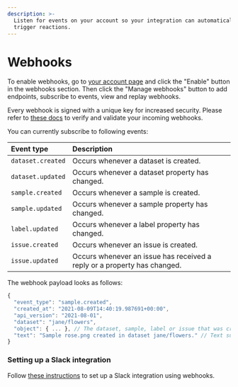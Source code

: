 ```yaml
---
description: >-
  Listen for events on your account so your integration can automatically
  trigger reactions.
---
```


# Webhooks

To enable webhooks, go to [your account page](https://segments.ai/account) and click the "Enable" button in the webhooks section. Then click the "Manage webhooks" button to add endpoints, subscribe to events, view and replay webhooks.

Every webhook is signed with a unique key for increased security. Please refer to [these docs](https://docs.svix.com/receiving/verifying-payloads/how) to verify and validate your incoming webhooks.

You can currently subscribe to following events:

| Event type | Description |
| :--- | :--- |
| `dataset.created` | Occurs whenever a dataset is created. |
| `dataset.updated` | Occurs whenever a dataset property has changed. |
| `sample.created` | Occurs whenever a sample is created. |
| `sample.updated` | Occurs whenever a sample property has changed. |
| `label.updated` | Occurs whenever a label property has changed. |
| `issue.created` | Occurs whenever an issue is created. |
| `issue.updated` | Occurs whenever an issue has received a reply or a property has changed. |

The webhook payload looks as follows:

```javascript
{
  "event_type": "sample.created",
  "created_at": "2021-08-09T14:40:19.987691+00:00",
  "api_version": "2021-08-01",
  "dataset": "jane/flowers",
  "object": { ... }, // The dataset, sample, label or issue that was created or updated.
  "text": "Sample rose.png created in dataset jane/flowers." // Text summary, useful for Slack integration.
}
```

### Setting up a Slack integration

Follow [these instructions](https://api.slack.com/messaging/webhooks) to set up a Slack integration using webhooks.

